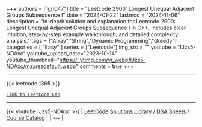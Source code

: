 
+++
authors = ["grid47"]
title = "Leetcode 2900: Longest Unequal Adjacent Groups Subsequence I"
date = "2024-01-22"
lastmod = "2024-11-06"
description = "In-depth solution and explanation for Leetcode 2900: Longest Unequal Adjacent Groups Subsequence I in C++. Includes clear intuition, step-by-step example walkthrough, and detailed complexity analysis."
tags = ["Array","String","Dynamic Programming","Greedy"]
categories = [
    "Easy"
]
series = ["Leetcode"]
img_src = ""
youtube = "IJzs5-NDAxc"
youtube_upload_date="2023-10-14"
youtube_thumbnail="https://i.ytimg.com/vi_webp/IJzs5-NDAxc/maxresdefault.webp"
comments = true
+++



---
{{< leetcode 1365 >}}

[`Link to LeetCode Lab`](https://leetcode.com/problems/longest-unequal-adjacent-groups-subsequence-i/description/)

---
{{< youtube IJzs5-NDAxc >}}
| [LeetCode Solutions Library](https://grid47.xyz/leetcode/) / [DSA Sheets](https://grid47.xyz/sheets/) / [Course Catalog](https://grid47.xyz/courses/) |
| --- |
